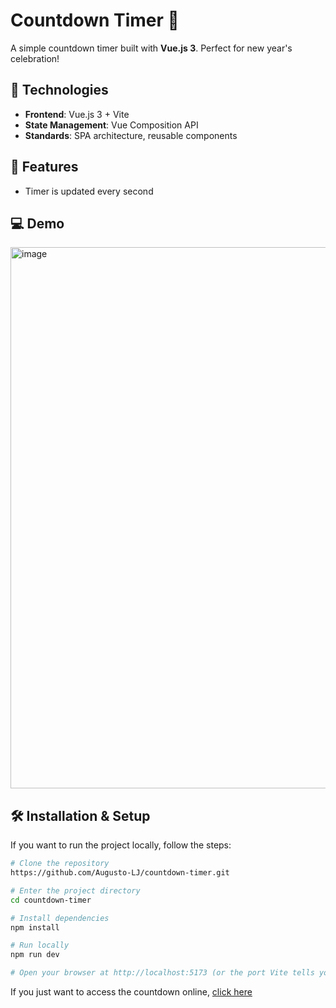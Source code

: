 # Countdown Timer 🎯

A simple countdown timer built with **Vue.js 3**. Perfect for new year's celebration!

## 🚀 Technologies

- **Frontend**: Vue.js 3 + Vite
- **State Management**: Vue Composition API
- **Standards**: SPA architecture, reusable components

## 🔧 Features

- Timer is updated every second

## 💻 Demo

<img width="1875" height="866" alt="image" src="https://github.com/user-attachments/assets/70843856-78f5-47ea-92f6-ff8b001c81c8" />

## 🛠 Installation & Setup

If you want to run the project locally, follow the steps:
```bash
# Clone the repository  
https://github.com/Augusto-LJ/countdown-timer.git

# Enter the project directory
cd countdown-timer

# Install dependencies
npm install

# Run locally
npm run dev

# Open your browser at http://localhost:5173 (or the port Vite tells you) to see the app in action. 🌐
```

If you just want to access the countdown online, [click here](https://augusto-lj.github.io/countdown-timer)
